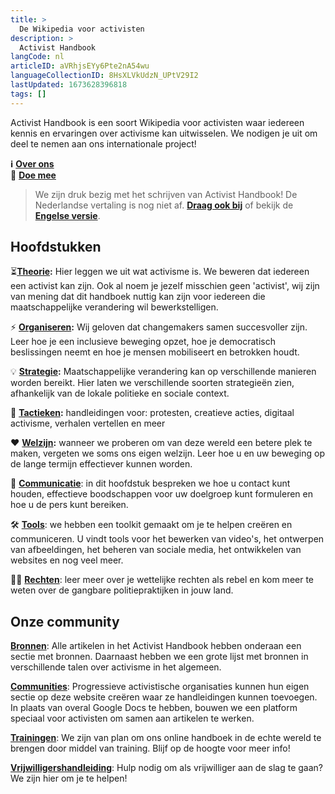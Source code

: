 ```yaml
---
title: >
  De Wikipedia voor activisten
description: >
  Activist Handbook
langCode: nl
articleID: aVRhjsEYy6Pte2nA54wu
languageCollectionID: 8HsXLVkUdzN_UPtV29I2
lastUpdated: 1673628396818
tags: []
---
```


Activist Handbook is een soort Wikipedia voor activisten waar iedereen kennis en ervaringen over activisme kan uitwisselen. We nodigen je uit om deel te nemen aan ons internationale project!

**ℹ️** [**Over ons**](/about)  
**🙌** [**Doe mee**](/join)

> We zijn druk bezig met het schrijven van Activist Handbook! De Nederlandse vertaling is nog niet af. [**Draag ook bij**](/join) of bekijk de [**Engelse versie**](/home).

## Hoofdstukken

⏳[**Theorie**](/theory)**:** Hier leggen we uit wat activisme is. We beweren dat iedereen een activist kan zijn. Ook al noem je jezelf misschien geen 'activist', wij zijn van mening dat dit handboek nuttig kan zijn voor iedereen die maatschappelijke verandering wil bewerkstelligen.

⚡️ [**Organiseren**](/organising)**:** Wij geloven dat changemakers samen succesvoller zijn. Leer hoe je een inclusieve beweging opzet, hoe je democratisch beslissingen neemt en hoe je mensen mobiliseert en betrokken houdt.

💡 [**Strategie**](/strategy)**:** Maatschappelijke verandering kan op verschillende manieren worden bereikt. Hier laten we verschillende soorten strategieën zien, afhankelijk van de lokale politieke en sociale context.

📣 [**Tactieken**](/tactics)**:** handleidingen voor: protesten, creatieve acties, digitaal activisme, verhalen vertellen en meer

❤️ [**Welzijn**](/wellbeing)**:** wanneer we proberen om van deze wereld een betere plek te maken, vergeten we soms ons eigen welzijn. Leer hoe u en uw beweging op de lange termijn effectiever kunnen worden.

💬 [**Communicatie**](/communication): in dit hoofdstuk bespreken we hoe u contact kunt houden, effectieve boodschappen voor uw doelgroep kunt formuleren en hoe u de pers kunt bereiken.

🛠 [**Tools**](/tools): we hebben een toolkit gemaakt om je te helpen creëren en communiceren. U vindt tools voor het bewerken van video's, het ontwerpen van afbeeldingen, het beheren van sociale media, het ontwikkelen van websites en nog veel meer.

🧑‍⚖️ [**Rechten**](/rights): leer meer over je wettelijke rechten als rebel en kom meer te weten over de gangbare politiepraktijken in jouw land.

## Onze community

[**Bronnen**](/resources): Alle artikelen in het Activist Handbook hebben onderaan een sectie met bronnen. Daarnaast hebben we een grote lijst met bronnen in verschillende talen over activisme in het algemeen.

[**Communities**](/communities): Progressieve activistische organisaties kunnen hun eigen sectie op deze website creëren waar ze handleidingen kunnen toevoegen. In plaats van overal Google Docs te hebben, bouwen we een platform speciaal voor activisten om samen aan artikelen te werken.

[**Trainingen**](/trainings): We zijn van plan om ons online handboek in de echte wereld te brengen door middel van training. Blijf op de hoogte voor meer info!

[**Vrijwilligershandleiding**](/support): Hulp nodig om als vrijwilliger aan de slag te gaan? We zijn hier om je te helpen!
